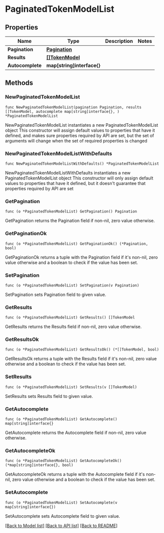 # PaginatedTokenModelList

## Properties

Name | Type | Description | Notes
------------ | ------------- | ------------- | -------------
**Pagination** | [**Pagination**](Pagination.md) |  | 
**Results** | [**[]TokenModel**](TokenModel.md) |  | 
**Autocomplete** | **map[string]interface{}** |  | 

## Methods

### NewPaginatedTokenModelList

`func NewPaginatedTokenModelList(pagination Pagination, results []TokenModel, autocomplete map[string]interface{}, ) *PaginatedTokenModelList`

NewPaginatedTokenModelList instantiates a new PaginatedTokenModelList object
This constructor will assign default values to properties that have it defined,
and makes sure properties required by API are set, but the set of arguments
will change when the set of required properties is changed

### NewPaginatedTokenModelListWithDefaults

`func NewPaginatedTokenModelListWithDefaults() *PaginatedTokenModelList`

NewPaginatedTokenModelListWithDefaults instantiates a new PaginatedTokenModelList object
This constructor will only assign default values to properties that have it defined,
but it doesn't guarantee that properties required by API are set

### GetPagination

`func (o *PaginatedTokenModelList) GetPagination() Pagination`

GetPagination returns the Pagination field if non-nil, zero value otherwise.

### GetPaginationOk

`func (o *PaginatedTokenModelList) GetPaginationOk() (*Pagination, bool)`

GetPaginationOk returns a tuple with the Pagination field if it's non-nil, zero value otherwise
and a boolean to check if the value has been set.

### SetPagination

`func (o *PaginatedTokenModelList) SetPagination(v Pagination)`

SetPagination sets Pagination field to given value.


### GetResults

`func (o *PaginatedTokenModelList) GetResults() []TokenModel`

GetResults returns the Results field if non-nil, zero value otherwise.

### GetResultsOk

`func (o *PaginatedTokenModelList) GetResultsOk() (*[]TokenModel, bool)`

GetResultsOk returns a tuple with the Results field if it's non-nil, zero value otherwise
and a boolean to check if the value has been set.

### SetResults

`func (o *PaginatedTokenModelList) SetResults(v []TokenModel)`

SetResults sets Results field to given value.


### GetAutocomplete

`func (o *PaginatedTokenModelList) GetAutocomplete() map[string]interface{}`

GetAutocomplete returns the Autocomplete field if non-nil, zero value otherwise.

### GetAutocompleteOk

`func (o *PaginatedTokenModelList) GetAutocompleteOk() (*map[string]interface{}, bool)`

GetAutocompleteOk returns a tuple with the Autocomplete field if it's non-nil, zero value otherwise
and a boolean to check if the value has been set.

### SetAutocomplete

`func (o *PaginatedTokenModelList) SetAutocomplete(v map[string]interface{})`

SetAutocomplete sets Autocomplete field to given value.



[[Back to Model list]](../README.md#documentation-for-models) [[Back to API list]](../README.md#documentation-for-api-endpoints) [[Back to README]](../README.md)


